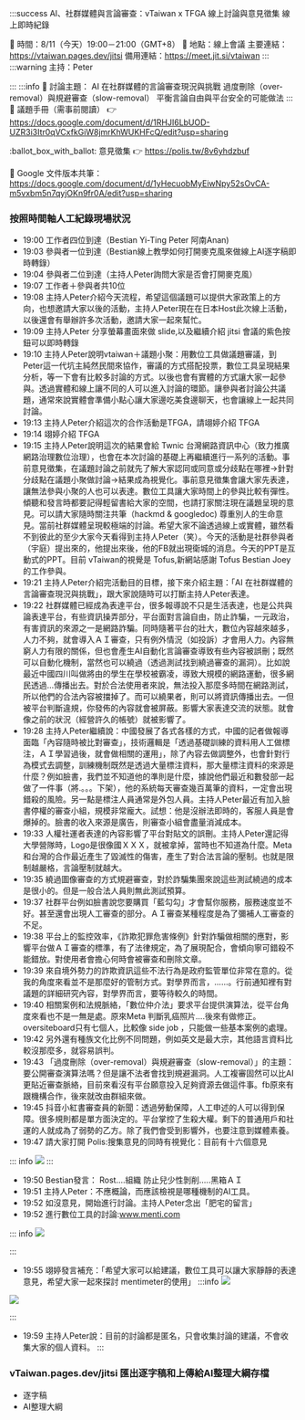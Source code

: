 :::success
AI、社群媒體與言論審查：vTaiwan x TFGA 線上討論與意見徵集 線上即時紀錄

:date: 時間：8/11（今天）19:00－21:00（GMT+8）
:round_pushpin: 地點：線上會議
主要連結：https://vtaiwan.pages.dev/jitsi
備用連結：https://meet.jit.si/vtaiwan
:::
:::warning
主持：Peter 


:::
:::info
:speech_balloon: 討論主題：
AI 在社群媒體的言論審查現況與挑戰
過度刪除（over-removal）與規避審查（slow-removal）
平衡言論自由與平台安全的可能做法
:::
:book: 議題手冊（需事前閱讀）
:point_right: https://docs.google.com/document/d/1RHJI6LbUOD-UZR3i3Itr0qVCxfkGiW8jmrKhWUKHFcQ/edit?usp=sharing

:ballot_box_with_ballot: 意見徵集
:point_right: https://polis.tw/8v6yhdzbuf

:page_with_curl: Google 文件版本共筆：https://docs.google.com/document/d/1yHecuobMyEiwNpy52sOvCA-m5vxbm5n7qyjOKn9fr0A/edit?usp=sharing 

### 按照時間軸人工紀錄現場狀況
- 19:00 工作者四位到達（Bestian Yi-Ting Peter 阿南Anan)  
- 19:03 參與者一位到達（Bestian線上教學如何打開麥克風來做線上AI逐字稿即時轉錄）
- 19:04 參與者二位到達（主持人Peter詢問大家是否會打開麥克風）
- 19:07 工作者＋參與者共10位
- 19:08 主持人Peter介紹今天流程，希望這個議題可以提供大家政策上的方向，也想邀請大家以後的活動，主持人Peter現在在日本Host此次線上活動，以後還會有舉辦許多次活動，邀請大家一起來幫忙。
- 19:09 主持人Peter 分享螢幕畫面來做 slide,以及繼續介紹 jitsi 會議的紫色按鈕可以即時轉錄
- 19:10 主持人Peter說明vtaiwan＋議題小聚：用數位工具做議題審議，到Peter這一代坑主純然民間來協作，審議的方式搭配投票，數位工具呈現結果分析，等一下會有比較多討論的方式。以後也會有實體的方式讓大家一起參與。透過實體和線上讓不同的人可以進入討論的環節。讓參與者討論公共議題，通常來說實體會準備小點心讓大家邊吃美食邊聊天，也會讓線上一起共同討論。
- 19:13 主持人Peter介紹這次的合作活動是TFGA，請翊婷介紹 TFGA
- 19:14 翊婷介紹 TFGA
- 19:15 主持人Peter說明這次的結果會給 Twnic 台灣網路資訊中心（致力推廣網路治理數位治理），也會在本次討論的基礎上再繼續進行一系列的活動。事前意見徵集，在議題討論之前就先了解大家認同或同意或分歧點在哪裡->針對分歧點在議題小聚做討論->結果成為視覺化。事前意見徵集會讓大家先表達，讓無法參與小聚的人也可以表達。數位工具讓大家時間上的參與比較有彈性。傾聽和發言時都要記得輕留書給大家的空間，也請打家關注現在議題呈現的意見。可以請大家隨時關注共筆（hackmd & googledoc) 尊重別人的生命意見。當前社群媒體呈現較極端的討論。希望大家不論透過線上或實體，雖然看不到彼此的至少大家今天看得到主持人Peter（笑）。今天的活動是社群參與者（宇庭）提出來的，他提出來後，他的FB就出現衛城的消息。今天的PPT是互動式的PPT。目前 vTaiwan的視覺是 Tofus,新網站感謝 Tofus Bestian Joey的工作參與。
- 19:21 主持人Peter介紹完活動目的目標，接下來介紹主題：「AI 在社群媒體的言論審查現況與挑戰」，跟大家說隨時可以打斷主持人Peter表達。
- 19:22 社群媒體已經成為表達平台，很多報導說不只是生活表達，也是公共與論表達平台，有些資訊操弄部分，平台面對言論自由，防止詐騙，一元政治，有害資訊的來源之一是網路詐騙。同時隨著平台的壯大，數位內容越來越多，人力不夠，就會導入ＡＩ審查，只有例外情況（如投訴）才會用人力。內容無窮人力有限的關係，但也會產生AI自動化言論審查導致有些內容被誤刪；既然可以自動化機制，當然也可以繞過（透過測試找到繞過審查的漏洞）。比如說最近中國四川叫做將由的學生在學校被霸凌，導致大規模的網路運動，很多網民透過...傳播出去。對於合法使用者來說，無法投入那麼多時間在網路測試，所以他們的合法內容被擋掉了。而可以繞果者，則可以將資訊傳播出去。一但被平台判斷違規，你發佈的內容就會被屏蔽。影響大家表達交流的狀態。就會像之前的狀況（經營許久的帳號）就被影響了。
- 19:28 主持人Peter繼續說：中國發展了各式各樣的方式，中國的記者做報導面臨「內容隨時被比對審查」，技術邏輯是「透過基礎訓練的資料用人工做標注，ＡＩ學習過後，就會做相關的運用」，除了內容去做調整外，也會針對行為模式去調整，訓練機制既然是透過大量標注資料，那大量標注資料的來源是什麼？例如臉書，我們並不知道他的準則是什麼，據說他們最近和數發部一起做了一件事（將.。。。下架），他的系統每天審查幾百萬筆的資料，一定會出現錯殺的風險。另一點是標注人員通常是外包人員。主持人Peter最近有加入臉書停權的審查小組，規模非常龐大。試想：他是沒辦法即時的，客服人員是會爆掉的。臉書的收入來源是廣告，則審查小組會盡量消減成本。
- 19:33 人權社運者表達的內容影響了平台對貼文的誤刪。主持人Peter還記得大學營隊時，Logo是很像國ＸＸＸ，就被拿掉，當時也不知道為什麼。Meta和台灣的合作最近產生了毀滅性的傷害，產生了對合法言論的壓制。也就是限制越嚴格，言論壓制就越大。
- 19:35 繞過圖像審查的方式規避審查，對於詐騙集團來說這些測試繞過的成本是很小的。但是一般合法人員則無此測試預算。
- 19:37 社群平台例如臉書說您要購買「藍勾勾」才會幫你服務，服務速度並不好。甚至還會出現人工審查的部分。ＡＩ審查某種程度是為了彌補人工審查的不足。
- 19:38 平台上的監控效率，《詐欺犯罪危害條例》針對詐騙做相關的應對，影響平台做ＡＩ審查的標準，有了法律規定，為了展現配合，會傾向寧可錯殺不能錯放。對使用者會擔心何時會被審查和刪除文章。
- 19:39 來自境外勢力的詐欺資訊這些不法行為是政府監管單位非常在意的。從我的角度來看並不是那麼好的管制方式。對學界而言，......。行前通知裡有對議題的詳細研究內容，對學界而言，要等待較久的時間。
- 19:40 相關案例和法規脈絡，「數位仲介法」要求平台提供演算法，從平台角度來看也不是一無是處。原來Meta 判斷乳癌照片....後來有做修正。oversiteboard只有七個人，比較像 side job ，只能做一些基本案例的處理。
- 19:42 另外還有種族文化比例不同問題，例如英文是最大宗，其他語言資料比較沒那麼多，就容易誤判。
- 19:43 「過度刪除（over-removal）與規避審查（slow-removal）」的主題：要公開審查演算法嗎？但是讓不法者會找到規避漏洞。人工複審固然可以比AI更貼近審查脈絡，目前來看沒有平台願意投入足夠資源去做這件事。fb原來有跟機構合作，後來就改由群組來做。
- 19:45 抖音小紅書審查員的新聞：透過勞動保障，人工申述的人可以得到保障。很多規則都是單方面決定的。平台掌控了生殺大權。剩下的普通用戶和社運的人就成為了弱勢的乙方。除了我們會受到影響外，也要注意到媒體素養。
- 19:47 請大家打開 Polis:搜集意見的同時有視覺化：目前有十六個意見

 ::: info
 ![](https://g0v.hackmd.io/_uploads/H1sCdLP_el.png)
:::

- 19:50 Bestian發言： Rost....組織 防止兒少性剝削.....黑箱ＡＩ
- 19:51 主持人Peter：不應概論，而應該檢視是哪種機制的AI工具。
- 19:52 如沒意見，開始進行討論。主持人Peter念出「肥宅的留言」
- 19:52 進行數位工具的討論:www.menti.com

::: info
![](https://g0v.hackmd.io/_uploads/BkBk9LPuxx.png)

:::

- 19:55 翊婷發言補充：「希望大家可以給建議，數位工具可以讓大家靜靜的表達意見，希望大家一起來探討 mentimeter的使用」
:::info
![](https://g0v.hackmd.io/_uploads/r1vFqLvOxg.png)

![](https://g0v.hackmd.io/_uploads/rJNQj8wugl.png)

:::
    
- 19:59 主持人Peter說：目前的討論都是匿名，只會收集討論的建議，不會收集大家的個人資料。
:::

### vTaiwan.pages.dev/jitsi 匯出逐字稿和上傳給AI整理大綱存檔
- 逐字稿
- AI整理大綱
